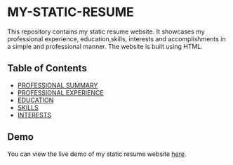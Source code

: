 # MY-STATIC-RESUME

This repository contains my static resume website. It showcases my professional experience, education,skills, interests and accomplishments in a simple and professional manner. The website is built using HTML.

## Table of Contents

- [PROFESSIONAL SUMMARY](#professional-summary)
- [PROFESSIONAL EXPERIENCE](#professional-experience)
- [EDUCATION](#education)
- [SKILLS](#skills)
- [INTERESTS](#interests)

## Demo

You can view the live demo of my static resume website [here](https://www.https://d390w2nizh1ucz.cloudfront.net/.com).
